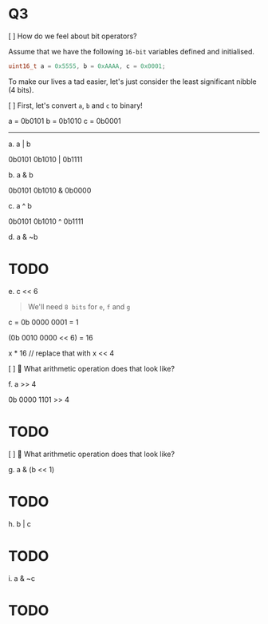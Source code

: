 Q3
=======================================

[ ] How do we feel about bit operators?

Assume that we have the following `16-bit`
variables defined and initialised.

```c
uint16_t a = 0x5555, b = 0xAAAA, c = 0x0001;
```

To make our lives a tad easier, let's just
consider the least significant nibble (4 bits).

[ ] First, let's convert `a`, `b` and `c` to binary!

a = 0b0101
b = 0b1010
c = 0b0001

---

a. a | b

0b0101
0b1010 |
0b1111

b. a & b

0b0101
0b1010 &
0b0000

c. a ^ b

0b0101
0b1010 ^
0b1111

d. a & ~b

# TODO

e. c << 6

> We'll need `8 bits` for `e`, `f` and `g`

c = 0b 0000 0001 = 1

(0b 0010 0000 << 6) = 16

x * 16 // replace that with x << 4

[ ] 👀 What arithmetic operation does that look like?

f. a >> 4

0b 0000 1101 >> 4

# TODO

[ ] 👀 What arithmetic operation does that look like?

g. a & (b << 1)

# TODO

h. b | c

# TODO

i. a & ~c

# TODO
